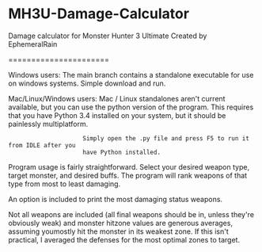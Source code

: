 MH3U-Damage-Calculator
======================

Damage calculator for Monster Hunter 3 Ultimate
Created by EphemeralRain

======================

Windows users: The main branch contains a standalone executable for use on windows systems.
               Simple download and run.
               
               
Mac/Linux/Windows users: Mac / Linux standalones aren't current available, but you can use
                         the python version of the program. This requires that you have
                         Python 3.4 installed on your system, but it should be painlessly
                         multiplatform.
                         
                         Simply open the .py file and press F5 to run it from IDLE after you
                         have Python installed.
                         

Program usage is fairly straightforward. Select your desired weapon type, target monster, and
desired buffs. The program will rank weapons of that type from most to least damaging.

An option is included to print the most damaging status weapons.

Not all weapons are included (all final weapons should be in, unless they're obviously weak)
and monster hitzone values are generous averages, assuming youmostly hit the monster in its
weakest zone. If this isn't practical, I averaged the defenses for the most optimal zones to 
target.
